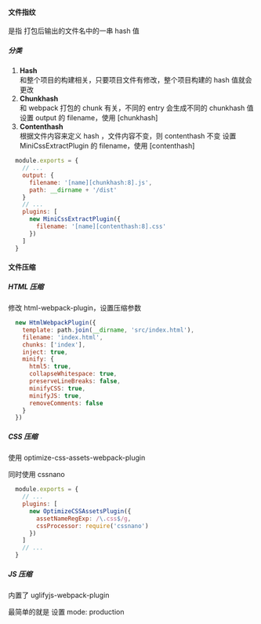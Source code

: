 #### 文件指纹
是指 打包后输出的⽂件名中的一串 hash 值  

##### 分类
1. **Hash**  
        和整个项⽬的构建相关，只要项⽬⽂件有修改，整个项⽬构建的 hash 值就会更改
2. **Chunkhash**   
        和 webpack 打包的 chunk 有关，不同的 entry 会⽣成不同的 chunkhash 值  
        设置 output 的 filename，使⽤ [chunkhash]
3. **Contenthash**  
        根据⽂件内容来定义 hash ，⽂件内容不变，则 contenthash 不变
        设置 MiniCssExtractPlugin 的 filename，使⽤ [contenthash]

  ```javascript
    module.exports = {
      // ...
      output: {
        filename: '[name][chunkhash:8].js',
        path: __dirname + '/dist'
      }
      // ...
      plugins: [
        new MiniCssExtractPlugin({
          filename: '[name][contenthash:8].css'
        })
      ]
    }
  ```


#### 文件压缩
##### HTML 压缩
修改 html-webpack-plugin，设置压缩参数 

```javascript
  new HtmlWebpackPlugin({
    template: path.join(__dirname, 'src/index.html'),
    filename: 'index.html',
    chunks: ['index'],
    inject: true,
    minify: {
      html5: true,
      collapseWhitespace: true,
      preserveLineBreaks: false,
      minifyCSS: true,
      minifyJS: true,
      removeComments: false
    }
  })
```

##### CSS 压缩
使⽤ optimize-css-assets-webpack-plugin  
 
同时使⽤ cssnano

```javascript
  module.exports = {
    // ...
    plugins: [
      new OptimizeCSSAssetsPlugin({
        assetNameRegExp: /\.css$/g,
        cssProcessor: require('cssnano')
      })
    ]
    // ...
  }
```

##### JS 压缩
内置了 uglifyjs-webpack-plugin 

最简单的就是 设置 mode: production
